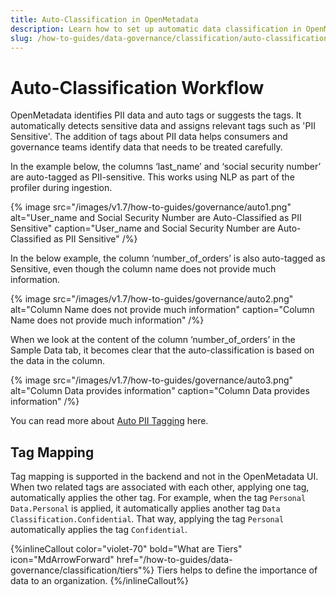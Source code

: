 ```yaml
---
title: Auto-Classification in OpenMetadata
description: Learn how to set up automatic data classification in OpenMetadata to streamline data governance and ensure consistent tagging across your data assets.
slug: /how-to-guides/data-governance/classification/auto-classification
---
```


# Auto-Classification Workflow

OpenMetadata identifies PII data and auto tags or suggests the tags. It automatically detects sensitive data and assigns relevant tags such as 'PII Sensitive'. The addition of tags about PII data helps consumers and governance teams identify data that needs to be treated carefully.

In the example below, the columns ‘last_name’ and ‘social security number’ are auto-tagged as PII-sensitive. This works using NLP as part of the profiler during ingestion.

{% image
src="/images/v1.7/how-to-guides/governance/auto1.png"
alt="User_name and Social Security Number are Auto-Classified as PII Sensitive"
caption="User_name and Social Security Number are Auto-Classified as PII Sensitive"
/%}

In the below example, the column ‘number_of_orders’ is also auto-tagged as Sensitive, even though the column name does not provide much information. 

{% image
src="/images/v1.7/how-to-guides/governance/auto2.png"
alt="Column Name does not provide much information"
caption="Column Name does not provide much information"
/%}

When we look at the content of the column ‘number_of_orders’ in the Sample Data tab, it becomes clear that the auto-classification is based on the data in the column.

{% image
src="/images/v1.7/how-to-guides/governance/auto3.png"
alt="Column Data provides information"
caption="Column Data provides information"
/%}

You can read more about [Auto PII Tagging](/how-to-guides/data-governance/classification/auto/auto-pii-tagging) here.

## Tag Mapping

Tag mapping is supported in the backend and not in the OpenMetadata UI. When two related tags are associated with each other, applying one tag, automatically applies the other tag. For example, when the tag `Personal Data.Personal` is applied, it automatically applies another tag `Data Classification.Confidential`. That way, applying the tag `Personal` automatically applies the tag `Confidential`.

{%inlineCallout
  color="violet-70"
  bold="What are Tiers"
  icon="MdArrowForward"
  href="/how-to-guides/data-governance/classification/tiers"%}
  Tiers helps to define the importance of data to an organization.
{%/inlineCallout%}
